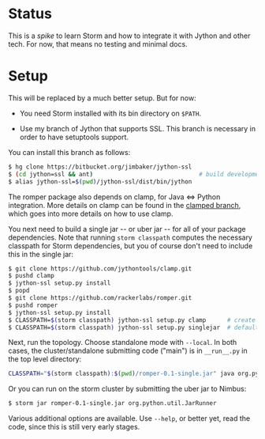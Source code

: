 Status
======

This is a *spike* to learn Storm and how to integrate it with Jython
and other tech. For now, that means no testing and minimal docs.


Setup
=====

This will be replaced by a much better setup. But for now:

* You need Storm installed with its bin directory on `$PATH`.

* Use my branch of Jython that supports SSL. This branch is necessary
  in order to have setuptools support.

You can install this branch as follows:

````bash
$ hg clone https://bitbucket.org/jimbaker/jython-ssl
$ (cd jython=ssl && ant)                              # build development version (fastest way)
$ alias jython-ssl=$(pwd)/jython-ssl/dist/bin/jython
````

The romper package also depends on clamp, for Java <=> Python
integration. More details on clamp can be found in the [clamped
branch][], which goes into more details on how to use clamp.

You next need to build a single jar -- or uber jar -- for all of your
package dependencies. Note that running `storm classpath` computes the
necessary classpath for Storm dependencies, but you of course don't
need to include this in the single jar:

````bash
$ git clone https://github.com/jythontools/clamp.git
$ pushd clamp
$ jython-ssl setup.py install
$ popd
$ git clone https://github.com/rackerlabs/romper.git
$ pushd romper
$ jython-ssl setup.py install
$ CLASSPATH=$(storm classpath) jython-ssl setup.py clamp      # create proxy in site-packages
$ CLASSPATH=$(storm classpath) jython-ssl setup.py singlejar  # defaults to romper-0.1-single.jar
````

Next, run the topology. Choose standalone mode with `--local`. In both
cases, the cluster/standalone submitting code ("main") is in
`__run__.py` in the top level directory:

````bash
CLASSPATH="$(storm classpath):$(pwd)/romper-0.1-single.jar" java org.python.util.JarRunner --local
````

Or you can run on the storm cluster by submitting the uber jar to Nimbus:

````bash
$ storm jar romper-0.1-single.jar org.python.util.JarRunner
````

Various additional options are available. Use `--help`, or better yet,
read the code, since this is still very early stages.


<!-- references -->
  [clamped branch]: https://github.com/jimbaker/clamped
